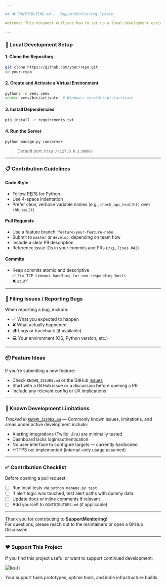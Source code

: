 ```yaml
---

## 🛠️ CONTRIBUTING.md — _SupportMonitoring System_

Welcome! This document outlines how to set up a local development environment, contribute code, file issues, and follow project standards.

---
```


### 🧰 Local Development Setup

#### 1. Clone the Repository

```bash
git clone https://github.com/your/repo.git
cd your-repo
```

#### 2. Create and Activate a Virtual Environment

```bash
python3 -m venv venv
source venv/bin/activate  # Windows: venv\Scripts\activate
```

#### 3. Install Dependencies

```bash
pip install -r requirements.txt
```

#### 4. Run the Server

```bash
python manage.py runserver
```

> Default port: `http://127.0.0.1:8000/`

---

### 📋 Contribution Guidelines

#### Code Style

- Follow [PEP8](https://peps.python.org/pep-0008/) for Python
- Use 4-space indentation
- Prefer clear, verbose variable names (e.g., `check_api_health()` over `chk_api()`)

#### Pull Requests

- Use a feature branch: `feature/your-feature-name`
- Submit to `master` or `develop`, depending on team flow
- Include a clear PR description
- Reference issue IDs in your commits and PRs (e.g., `Fixes #42`)

#### Commits

- Keep commits atomic and descriptive  
  ✅ `Fix TCP timeout handling for non-responding hosts`  
  ❌ `stuff`

---

### 📌 Filing Issues / Reporting Bugs

When reporting a bug, include:

- ✅ What you expected to happen  
- ❌ What actually happened  
- 🪵 Logs or traceback (if available)  
- 💻 Your environment (OS, Python version, etc.)

---

### 📦 Feature Ideas

If you're submitting a new feature:

- Check `KNOWN_ISSUES.md` or the GitHub [Issues](https://github.com/your/repo/issues)
- Start with a GitHub issue or a discussion before opening a PR
- Include any relevant config or UX implications

---

### 🚧 Known Development Limitations

_Tracked in [`KNOWN_ISSUES.md`](KNOWN_ISSUES.md)_ — Commonly known issues, limitations, and areas under active development include:

- Alerting integrations (Twilio, Jira) are minimally tested
- Dashboard lacks login/authentication
- No user interface to configure targets — currently hardcoded
- HTTPS not implemented (internal-only usage assumed)

---

### ✅ Contribution Checklist

Before opening a pull request:

- [ ] Run local tests via `python manage.py test`
- [ ] If alert logic was touched, test alert paths with dummy data
- [ ] Update docs or inline comments if relevant
- [ ] Add yourself to `CONTRIBUTORS.md` (if applicable)

---

Thank you for contributing to **SupportMonitoring**!  
For questions, please reach out to the maintainers or open a GitHub Discussion.

---
### ❤️ Support This Project

If you find this project useful or want to support continued development:

[![ko-fi](https://ko-fi.com/img/githubbutton_sm.svg)](https://ko-fi.com/igearfs)

Your support fuels prototypes, uptime tools, and indie infrastructure builds.
